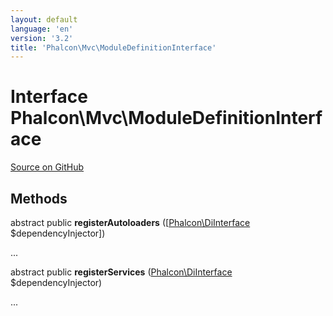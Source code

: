 ```yaml
---
layout: default
language: 'en'
version: '3.2'
title: 'Phalcon\Mvc\ModuleDefinitionInterface'
---
```

# Interface **Phalcon\Mvc\ModuleDefinitionInterface**

<a href="https://github.com/phalcon/cphalcon/tree/v3.2.0/phalcon/mvc/moduledefinitioninterface.zep" class="btn btn-default btn-sm">Source on GitHub</a>

## Methods
abstract public  **registerAutoloaders** ([[Phalcon\DiInterface](/3.2/en/api/Phalcon_DiInterface) $dependencyInjector])

...


abstract public  **registerServices** ([Phalcon\DiInterface](/3.2/en/api/Phalcon_DiInterface) $dependencyInjector)

...


